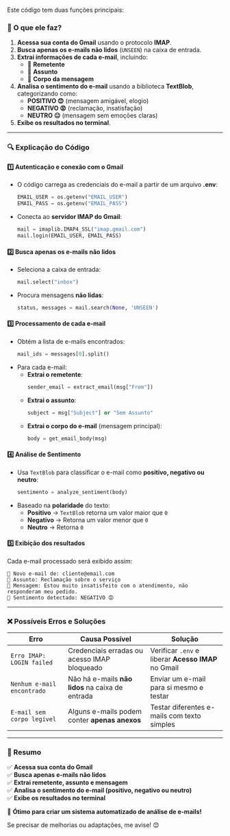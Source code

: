 Este código tem duas funções principais:

### **📩 O que ele faz?**
1. **Acessa sua conta do Gmail** usando o protocolo **IMAP**.
2. **Busca apenas os e-mails não lidos** (`UNSEEN`) na caixa de entrada.
3. **Extrai informações de cada e-mail**, incluindo:
   - 📧 **Remetente**
   - 📝 **Assunto**
   - 📜 **Corpo da mensagem**
4. **Analisa o sentimento do e-mail** usando a biblioteca **TextBlob**, categorizando como:
   - **POSITIVO 😊** (mensagem amigável, elogio)
   - **NEGATIVO 😡** (reclamação, insatisfação)
   - **NEUTRO 😐** (mensagem sem emoções claras)
5. **Exibe os resultados no terminal**.

---

### **🔍 Explicação do Código**
#### 1️⃣ **Autenticação e conexão com o Gmail**
- O código carrega as credenciais do e-mail a partir de um arquivo **.env**:
  ```python
  EMAIL_USER = os.getenv("EMAIL_USER")
  EMAIL_PASS = os.getenv("EMAIL_PASS")
  ```
- Conecta ao **servidor IMAP do Gmail**:
  ```python
  mail = imaplib.IMAP4_SSL("imap.gmail.com")
  mail.login(EMAIL_USER, EMAIL_PASS)
  ```

#### 2️⃣ **Busca apenas os e-mails não lidos**
- Seleciona a caixa de entrada:
  ```python
  mail.select("inbox")
  ```
- Procura mensagens **não lidas**:
  ```python
  status, messages = mail.search(None, 'UNSEEN')
  ```

#### 3️⃣ **Processamento de cada e-mail**
- Obtém a lista de e-mails encontrados:
  ```python
  mail_ids = messages[0].split()
  ```
- Para cada e-mail:
  - **Extrai o remetente**:
    ```python
    sender_email = extract_email(msg["From"])
    ```
  - **Extrai o assunto**:
    ```python
    subject = msg["Subject"] or "Sem Assunto"
    ```
  - **Extrai o corpo do e-mail** (mensagem principal):
    ```python
    body = get_email_body(msg)
    ```

#### 4️⃣ **Análise de Sentimento**
- Usa `TextBlob` para classificar o e-mail como **positivo, negativo ou neutro**:
  ```python
  sentimento = analyze_sentiment(body)
  ```
- Baseado na **polaridade** do texto:
  - **Positivo** → `TextBlob` retorna um valor maior que `0`
  - **Negativo** → Retorna um valor menor que `0`
  - **Neutro** → Retorna `0`

#### 5️⃣ **Exibição dos resultados**
Cada e-mail processado será exibido assim:
```
📩 Novo e-mail de: cliente@email.com
📝 Assunto: Reclamação sobre o serviço
📜 Mensagem: Estou muito insatisfeito com o atendimento, não responderam meu pedido.
🧐 Sentimento detectado: NEGATIVO 😡
```

---

### **❌ Possíveis Erros e Soluções**
| Erro                        | Causa Possível                                      | Solução                                          |
|-----------------------------|------------------------------------------------------|-------------------------------------------------|
| `Erro IMAP: LOGIN failed`   | Credenciais erradas ou acesso IMAP bloqueado       | Verificar `.env` e liberar **Acesso IMAP** no Gmail |
| `Nenhum e-mail encontrado`  | Não há e-mails **não lidos** na caixa de entrada   | Enviar um e-mail para si mesmo e testar       |
| `E-mail sem corpo legível`  | Alguns e-mails podem conter **apenas anexos**      | Testar diferentes e-mails com texto simples   |

---

### **📌 Resumo**
✅ **Acessa sua conta do Gmail**  
✅ **Busca apenas e-mails não lidos**  
✅ **Extrai remetente, assunto e mensagem**  
✅ **Analisa o sentimento do e-mail (positivo, negativo ou neutro)**  
✅ **Exibe os resultados no terminal**  

🚀 **Ótimo para criar um sistema automatizado de análise de e-mails!**  

Se precisar de melhorias ou adaptações, me avise! 😊
